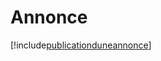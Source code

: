 # Annonce

[!include[publicationduneannonce](annonce.publicationduneannonce.autogen.md)]

































































































